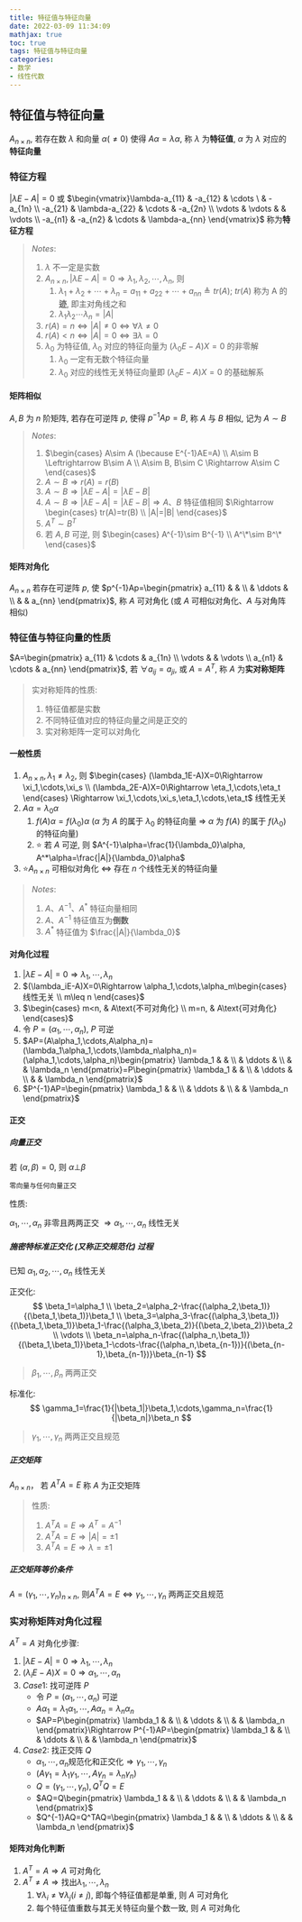 ```yaml
---
title: 特征值与特征向量
date: 2022-03-09 11:34:09
mathjax: true
toc: true
tags: 特征值与特征向量
categories:
- 数学
- 线性代数
---
```


## 特征值与特征向量

$A_{n\times n}$, 若存在数 $\lambda$ 和向量 $\alpha(\not=0)$ 使得 $A\alpha=\lambda\alpha$, 称 $\lambda$ 为**特征值**, $\alpha$ 为 $\lambda$ 对应的**特征向量**

### 特征方程

$|\lambda E-A|=0$ 或 $\begin{vmatrix}\lambda-a_{11} & -a_{12} & \cdots \ & -a_{1n} \\ -a_{21} & \lambda-a_{22} & \cdots & -a_{2n} \\ \vdots & \vdots & & \vdots \\ -a_{n1} & -a_{n2} & \cdots & \lambda-a_{nn} \end{vmatrix}$ 称为**特征方程**

> $Notes:$
>
> 1. $\lambda$ 不一定是实数
> 2. $A_{n\times n}, |\lambda E-A|=0\Rightarrow \lambda_1, \lambda_2,\cdots,\lambda_n$, 则
>    1. $\lambda_1+\lambda_2+\cdots+\lambda_n=a_{11}+a_{22}+\cdots+a_{nn}\triangleq tr(A)$; $tr(A)$ 称为 A 的**迹**, 即主对角线之和
>    2. $\lambda_1\lambda_2\cdots\lambda_n=|A|$
> 3. $r(A)=n\Leftrightarrow |A|\not= 0\Leftrightarrow\forall\lambda\not=0$
> 3. $r(A)<n\Leftrightarrow |A|=0\Leftrightarrow \exists\lambda=0$
> 4. $\lambda_0$ 为特征值, $\lambda_0$ 对应的特征向量为 $(\lambda_0E-A)X=0$ 的非零解
>    1. $\lambda_0$ 一定有无数个特征向量
>    2. $\lambda_0$ 对应的线性无关特征向量即 $(\lambda_0E-A)X=0$ 的基础解系

<!--more-->

#### 矩阵相似

$A,B$ 为 $n$ 阶矩阵, 若存在可逆阵 $p$, 使得 $p^{-1}Ap=B$, 称 $A$ 与 $B$ 相似, 记为 $A\sim B$

> $Notes:$
>
> 1. $\begin{cases} A\sim A (\because E^{-1}AE=A) \\ A\sim B \Leftrightarrow B\sim A \\ A\sim B, B\sim C \Rightarrow A\sim C \end{cases}$
> 2. $A\sim B\Rightarrow r(A)=r(B)$
> 3. $A\sim B\Rightarrow |\lambda E-A|=|\lambda E-B|$
> 4. $A\sim B\Rightarrow |\lambda E-A|=|\lambda E-B|\Rightarrow A、B$ 特征值相同 $\Rightarrow \begin{cases} tr(A)=tr(B) \\ |A|=|B| \end{cases}$
> 4. $A^T\sim B^T$
> 4. 若 $A,B$ 可逆, 则 $\begin{cases} A^{-1}\sim B^{-1} \\ A^\*\sim B^\* \end{cases}$

#### 矩阵对角化

$A_{n\times n}$ 若存在可逆阵 $p$, 使 $p^{-1}Ap=\begin{pmatrix} a_{11} & & \\ & \ddots & \\ & & a_{nn} \end{pmatrix}$, 称 $A$ 可对角化 (或 $A$ 可相似对角化、$A$ 与对角阵相似)

### 特征值与特征向量的性质

$A=\begin{pmatrix} a_{11} & \cdots & a_{1n} \\ \vdots & & \vdots \\ a_{n1} & \cdots & a_{nn} \end{pmatrix}$, 若 $\forall a_{ij}=a_{ji}$, 或 $A=A^T$, 称 $A$ 为**实对称矩阵**

> 实对称矩阵的性质:
>
> 1. 特征值都是实数
> 2. 不同特征值对应的特征向量之间是正交的
> 3. 实对称矩阵一定可以对角化

#### 一般性质

1. $A_{n\times n}, \lambda_1\not=\lambda_2$, 则 $\begin{cases} (\lambda_1E-A)X=0\Rightarrow \xi_1,\cdots,\xi_s \\ (\lambda_2E-A)X=0\Rightarrow \eta_1,\cdots,\eta_t \end{cases} \Rightarrow \xi_1,\cdots,\xi_s,\eta_1,\cdots,\eta_t$ 线性无关
2. $A\alpha=\lambda_0\alpha$
   1. $f(A)\alpha=f(\lambda_0)\alpha$ ($\alpha$ 为 $A$ 的属于 $\lambda_0$ 的特征向量 $\Rightarrow$ $\alpha$ 为 $f(A)$ 的属于 $f(\lambda_0)$ 的特征向量)
   2. ⭐️ 若 $A$ 可逆, 则 $A^{-1}\alpha=\frac{1}{\lambda_0}\alpha, A^*\alpha=\frac{|A|}{\lambda_0}\alpha$
3. ⭐️$A_{n\times n}$ 可相似对角化 $\Leftrightarrow$ 存在 $n$ 个线性无关的特征向量

> $Notes:$
>
> 1. $A、A^{-1}、A^*$ 特征向量相同
> 1. $A、A^{-1}$ 特征值互为**倒数**
> 1. $A^*$ 特征值为 $\frac{|A|}{\lambda_0}$

#### 对角化过程

1. $|\lambda E-A|=0\Rightarrow \lambda_1,\cdots,\lambda_n$
2. $(\lambda_iE-A)X=0\Rightarrow \alpha_1,\cdots,\alpha_m\begin{cases} 线性无关 \\ m\leq n \end{cases}$
3. $\begin{cases} m<n, & A\text{不可对角化} \\ m=n, & A\text{可对角化} \end{cases}$
4. 令 $P=(\alpha_1,\cdots,\alpha_n)$, $P$ 可逆
5. $AP=(A\alpha_1,\cdots,A\alpha_n)=(\lambda_1\alpha_1,\cdots,\lambda_n\alpha_n)=(\alpha_1,\cdots,\alpha_n)\begin{pmatrix} \lambda_1 & & \\ & \ddots & \\ & & \lambda_n \end{pmatrix}=P\begin{pmatrix} \lambda_1 & & \\ & \ddots & \\ & & \lambda_n \end{pmatrix}$
6. $P^{-1}AP=\begin{pmatrix} \lambda_1 & & \\ & \ddots & \\ & & \lambda_n \end{pmatrix}$

#### 正交

##### 向量正交

若 $(\alpha, \beta)=0$, 则 $\alpha\bot\beta$

`零向量与任何向量正交`

性质:

$\alpha_1,\cdots,\alpha_n$ 非零且两两正交 $\Rightarrow\alpha_1,\cdots,\alpha_n$ 线性无关

##### 施密特标准正交化 (又称正交规范化) 过程

已知 $\alpha_1,\alpha_2,\cdots,\alpha_n$ 线性无关

正交化:
$$
\beta_1=\alpha_1 \\
\beta_2=\alpha_2-\frac{(\alpha_2,\beta_1)}{(\beta_1,\beta_1)}\beta_1 \\
\beta_3=\alpha_3-\frac{(\alpha_3,\beta_1)}{(\beta_1,\beta_1)}\beta_1-\frac{(\alpha_3,\beta_2)}{(\beta_2,\beta_2)}\beta_2 \\
\vdots \\
\beta_n=\alpha_n-\frac{(\alpha_n,\beta_1)}{(\beta_1,\beta_1)}\beta_1-\cdots-\frac{(\alpha_n,\beta_{n-1})}{(\beta_{n-1},\beta_{n-1})}\beta_{n-1}
$$

> $\beta_1,\cdots,\beta_n$ 两两正交

标准化:
$$
\gamma_1=\frac{1}{|\beta_1|}\beta_1,\cdots,\gamma_n=\frac{1}{|\beta_n|}\beta_n
$$

> $\gamma_1,\cdots,\gamma_n$ 两两正交且规范

##### 正交矩阵

$A_{n\times n}$， 若 $A^TA=E$ 称 $A$ 为正交矩阵

> 性质:
>
> 1. $A^TA=E\Rightarrow A^T=A^{-1}$
> 2. $A^TA=E\Rightarrow |A|=\pm1$
> 3. $A^TA=E\Rightarrow \lambda=\pm1$

##### 正交矩阵等价条件

$A=(\gamma_1,\cdots,\gamma_n)_{n\times n}$, 则$A^TA=E\Longleftrightarrow\gamma_1,\cdots,\gamma_n$ 两两正交且规范

### 实对称矩阵对角化过程

$A^T=A$ 对角化步骤:

1. $|\lambda E-A|=0\Rightarrow\lambda_1,\cdots,\lambda_n$
2. $(\lambda_iE-A)X=0\Rightarrow\alpha_1,\cdots,\alpha_n$
3. $Case1:$ 找可逆阵 $P$
   * 令 $P=(\alpha_1,\cdots,\alpha_n)$ 可逆
   * $A\alpha_1=\lambda_1\alpha_1,\cdots,A\alpha_n=\lambda_n\alpha_n$
   * $AP=P\begin{pmatrix} \lambda_1 & & \\ & \ddots & \\ & & \lambda_n \end{pmatrix}\Rightarrow P^{-1}AP=\begin{pmatrix} \lambda_1 & & \\ & \ddots & \\ & & \lambda_n \end{pmatrix}$
4. $Case2:$ 找正交阵 $Q$
   * $\alpha_1,\cdots,\alpha_n\text{规范化和正交化}\Rightarrow\gamma_1,\cdots,\gamma_n$
   * $(A\gamma_1=\lambda_1\gamma_1,\cdots,A\gamma_n=\lambda_n\gamma_n)$
   * $Q=(\gamma_1,\cdots,\gamma_n), Q^TQ=E$
   * $AQ=Q\begin{pmatrix} \lambda_1 & & \\ & \ddots & \\ & & \lambda_n \end{pmatrix}$
   * $Q^{-1}AQ=Q^TAQ=\begin{pmatrix} \lambda_1 & & \\ & \ddots & \\ & & \lambda_n \end{pmatrix}$

#### 矩阵对角化判断

1. $A^T=A\Rightarrow A$ 可对角化
2. $A^T\not=A\Rightarrow \text{找出}\lambda_1,\cdots,\lambda_n$
   1. $\forall\lambda_i\not=\forall\lambda_j(i\not=j)$, 即每个特征值都是单重, 则 $A$ 可对角化
   2. 每个特征值重数与其无关特征向量个数一致, 则 $A$ 可对角化



